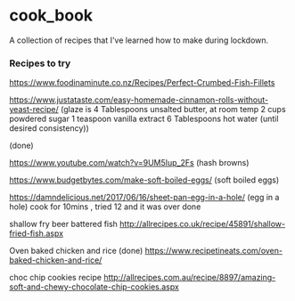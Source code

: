 # cook_book

A collection of recipes that I've learned how to make during lockdown.

### Recipes to try

https://www.foodinaminute.co.nz/Recipes/Perfect-Crumbed-Fish-Fillets

https://www.justataste.com/easy-homemade-cinnamon-rolls-without-yeast-recipe/ (glaze is 4 Tablespoons unsalted butter, at room temp
2 cups powdered sugar
1 teaspoon vanilla extract
6 Tablespoons hot water (until desired consistency))

(done)

https://www.youtube.com/watch?v=9UM5Iup_2Fs (hash browns)

https://www.budgetbytes.com/make-soft-boiled-eggs/ (soft boiled eggs)

https://damndelicious.net/2017/06/16/sheet-pan-egg-in-a-hole/ (egg in a hole) cook for 10mins , tried 12 and it was over done

shallow fry beer battered fish
http://allrecipes.co.uk/recipe/45891/shallow-fried-fish.aspx

Oven baked chicken and rice (done)
https://www.recipetineats.com/oven-baked-chicken-and-rice/

choc chip cookies recipe
http://allrecipes.com.au/recipe/8897/amazing-soft-and-chewy-chocolate-chip-cookies.aspx
